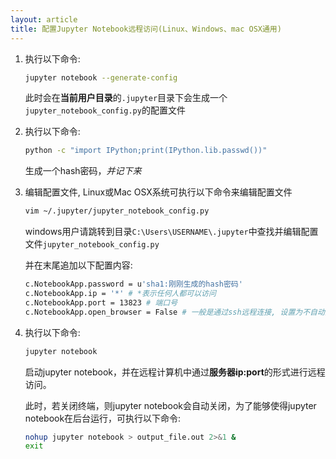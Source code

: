 ```yaml
---
layout: article
title: 配置Jupyter Notebook远程访问(Linux、Windows、mac OSX通用)
---
```


1.  执行以下命令:
    ```bash
    jupyter notebook --generate-config
    ```

    此时会在**当前用户目录**的`.jupyter`目录下会生成一个`jupyter_notebook_config.py`的配置文件

<!--more-->

2.  执行以下命令:

    ```bash
    python -c "import IPython;print(IPython.lib.passwd())"
    ```

    生成一个hash密码，_并记下来_

3.  编辑配置文件, Linux或Mac OSX系统可执行以下命令来编辑配置文件

    ```bash
    vim ~/.jupyter/jupyter_notebook_config.py
    ```

    windows用户请跳转到目录`C:\Users\USERNAME\.jupyter`中查找并编辑配置文件`jupyter_notebook_config.py`

    并在末尾追加以下配置内容:

    ```bash
    c.NotebookApp.password = u'sha1:刚刚生成的hash密码'
    c.NotebookApp.ip = '*' # *表示任何人都可以访问
    c.NotebookApp.port = 13823 # 端口号
    c.NotebookApp.open_browser = False # 一般是通过ssh远程连接, 设置为不自动打开浏览器
    ```

4.  执行以下命令:
    ```bash
    jupyter notebook
    ```

    启动jupyter notebook，并在远程计算机中通过**服务器ip:port**的形式进行远程访问。

    此时，若关闭终端，则jupyter notebook会自动关闭，为了能够使得jupyter notebook在后台运行，可执行以下命令:

    ```bash
    nohup jupyter notebook > output_file.out 2>&1 &
    exit
    ```